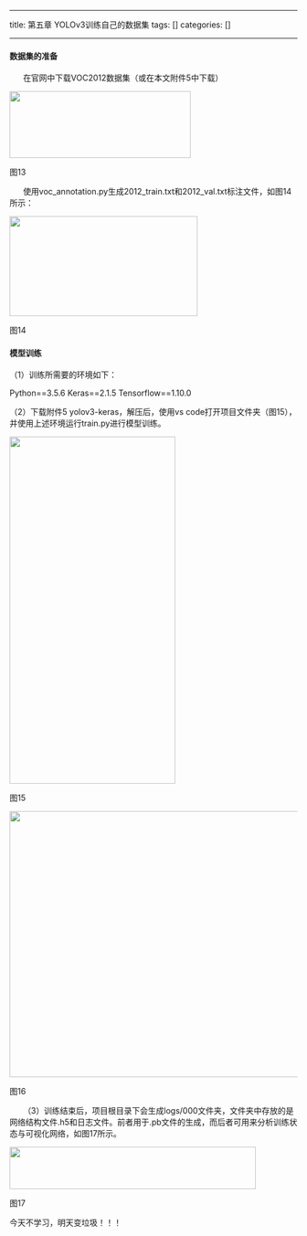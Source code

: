 
--- 
title:  第五章 YOLOv3训练自己的数据集 
tags: []
categories: [] 

---
#### 数据集的准备

      在官网中下载VOC2012数据集（或在本文附件5中下载）

<img alt="" height="117" src="https://img-blog.csdnimg.cn/direct/cee00c3144934128b9de2bd233299654.png" width="317">

图13

      使用voc_annotation.py生成2012_train.txt和2012_val.txt标注文件，如图14所示：

<img alt="" height="175" src="https://img-blog.csdnimg.cn/direct/7045924ced494c6d8b1e46aaf1b9b534.png" width="329">

图14

#### 模型训练

（1）训练所需要的环境如下：

>  
 Python==3.5.6 
 Keras==2.1.5 
 Tensorflow==1.10.0 


（2）下载附件5 yolov3-keras，解压后，使用vs code打开项目文件夹（图15），并使用上述环境运行train.py进行模型训练。

<img alt="" height="608" src="https://img-blog.csdnimg.cn/direct/c0304ff47b4a4b02a2218f3f74a8e565.png" width="290">

图15

<img alt="" height="466" src="https://img-blog.csdnimg.cn/direct/ee5d462530944618a27350c252a4c93b.png" width="1011">

图16

      （3）训练结束后，项目根目录下会生成logs/000文件夹，文件夹中存放的是网络结构文件.h5和日志文件。前者用于.pb文件的生成，而后者可用来分析训练状态与可视化网络，如图17所示。

<img alt="" height="74" src="https://img-blog.csdnimg.cn/direct/e351b2cbb22f469091e13760474b9109.png" width="431">

图17

今天不学习，明天变垃圾！！！
